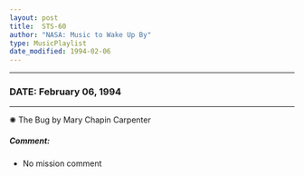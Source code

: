 ```yaml
---
layout: post
title:  STS-60
author: "NASA: Music to Wake Up By"
type: MusicPlaylist
date_modified: 1994-02-06
---
```


----
### DATE: February 06, 1994
----
✺ The Bug by Mary Chapin Carpenter

##### Comment:
* No mission comment
